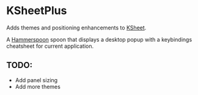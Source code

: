 # KSheetPlus

Adds themes and positioning enhancements to [KSheet](https://github.com/Hammerspoon/Spoons/raw/master/Spoons/KSheetPlus.spoon.zip).

A [Hammerspoon](https://github.com/Hammerspoon/Spoons/) spoon that displays a desktop popup with a keybindings cheatsheet for current application.

## TODO:

- Add panel sizing
- Add more themes